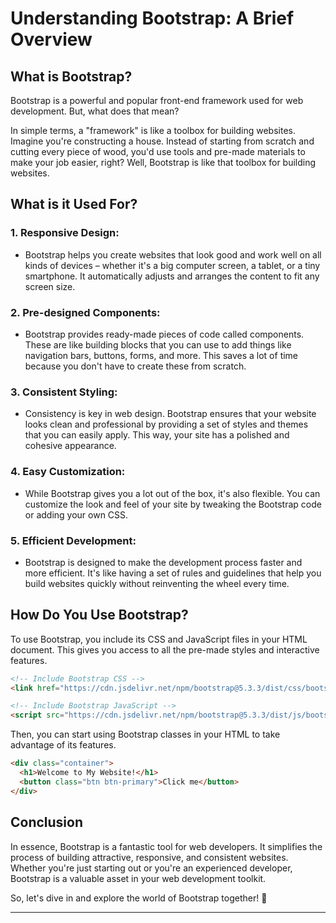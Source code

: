 # Understanding Bootstrap: A Brief Overview

## What is Bootstrap?

Bootstrap is a powerful and popular front-end framework used for web development. But, what does that mean?

In simple terms, a "framework" is like a toolbox for building websites. Imagine you're constructing a house. Instead of starting from scratch and cutting every piece of wood, you'd use tools and pre-made materials to make your job easier, right? Well, Bootstrap is like that toolbox for building websites.

## What is it Used For?

### 1. **Responsive Design:**
   - Bootstrap helps you create websites that look good and work well on all kinds of devices – whether it's a big computer screen, a tablet, or a tiny smartphone. It automatically adjusts and arranges the content to fit any screen size.

### 2. **Pre-designed Components:**
   - Bootstrap provides ready-made pieces of code called components. These are like building blocks that you can use to add things like navigation bars, buttons, forms, and more. This saves a lot of time because you don't have to create these from scratch.

### 3. **Consistent Styling:**
   - Consistency is key in web design. Bootstrap ensures that your website looks clean and professional by providing a set of styles and themes that you can easily apply. This way, your site has a polished and cohesive appearance.

### 4. **Easy Customization:**
   - While Bootstrap gives you a lot out of the box, it's also flexible. You can customize the look and feel of your site by tweaking the Bootstrap code or adding your own CSS.

### 5. **Efficient Development:**
   - Bootstrap is designed to make the development process faster and more efficient. It's like having a set of rules and guidelines that help you build websites quickly without reinventing the wheel every time.

## How Do You Use Bootstrap?

To use Bootstrap, you include its CSS and JavaScript files in your HTML document. This gives you access to all the pre-made styles and interactive features.

```html
<!-- Include Bootstrap CSS -->
<link href="https://cdn.jsdelivr.net/npm/bootstrap@5.3.3/dist/css/bootstrap.min.css" rel="stylesheet">

<!-- Include Bootstrap JavaScript -->
<script src="https://cdn.jsdelivr.net/npm/bootstrap@5.3.3/dist/js/bootstrap.bundle.min.js"></script>
```

Then, you can start using Bootstrap classes in your HTML to take advantage of its features.

```html
<div class="container">
  <h1>Welcome to My Website!</h1>
  <button class="btn btn-primary">Click me</button>
</div>
```

## Conclusion

In essence, Bootstrap is a fantastic tool for web developers. It simplifies the process of building attractive, responsive, and consistent websites. Whether you're just starting out or you're an experienced developer, Bootstrap is a valuable asset in your web development toolkit.

So, let's dive in and explore the world of Bootstrap together! 🚀

---
